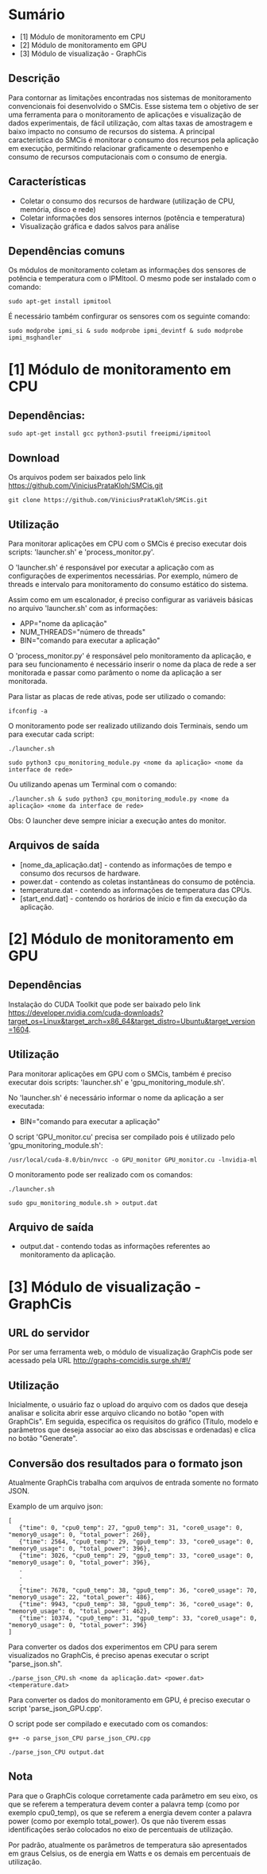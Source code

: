 # Sumário

* [1] Módulo de monitoramento em CPU
* [2] Módulo de monitoramento em GPU
* [3] Módulo de visualização - GraphCis


## Descrição
Para contornar as limitações encontradas nos sistemas de monitoramento convencionais foi desenvolvido o SMCis. Esse sistema tem o objetivo de ser uma ferramenta para o monitoramento de aplicações e visualização de dados experimentais, de fácil utilização, com altas taxas de amostragem e baixo impacto no consumo de recursos do sistema. A principal característica do SMCis é monitorar o consumo dos recursos pela aplicação em execução, permitindo relacionar graficamente o desempenho e consumo de recursos computacionais com o consumo de energia.

## Características

* Coletar o consumo dos recursos de hardware (utilização de CPU, memória, disco e rede)
* Coletar informações dos sensores internos (potência e temperatura)
* Visualização gráfica e dados salvos para análise

## Dependências comuns

Os módulos de monitoramento coletam as informações dos sensores de potência e temperatura com o IPMItool. O mesmo pode ser instalado com o comando:

```shell
sudo apt-get install ipmitool
```

É necessário também confirgurar os sensores com os seguinte comando:

```shell
sudo modprobe ipmi_si & sudo modprobe ipmi_devintf & sudo modprobe ipmi_msghandler
```

# [1] Módulo de monitoramento em CPU

## Dependências:

```shell
sudo apt-get install gcc python3-psutil freeipmi/ipmitool
```

## Download

Os arquivos podem ser baixados pelo link https://github.com/ViniciusPrataKloh/SMCis.git

```shell
git clone https://github.com/ViniciusPrataKloh/SMCis.git
```

## Utilização

Para monitorar aplicações em CPU com o SMCis é preciso executar dois scripts: 'launcher.sh' e 'process_monitor.py'.

O 'launcher.sh' é responsável por executar a aplicação com as configurações de experimentos necessárias. Por exemplo, número de threads e intervalo para monitoramento do consumo estático do sistema.

Assim como em um escalonador, é preciso configurar as variáveis básicas no arquivo 'launcher.sh' com as informações:

* APP="nome da aplicação"
* NUM_THREADS="número de threads"
* BIN="comando para executar a aplicação"

O 'process_monitor.py' é responsável pelo monitoramento da aplicação, e para seu funcionamento é necessário inserir o nome da placa de rede a ser monitorada e passar como parâmento o nome da aplicação a ser monitorada.

Para listar as placas de rede ativas, pode ser utilizado o comando:

```shell
ifconfig -a
```

O monitoramento pode ser realizado utilizando dois Terminais, sendo um para executar cada script:

```shell
./launcher.sh
```

```shell
sudo python3 cpu_monitoring_module.py <nome da aplicação> <nome da interface de rede>
```

Ou utilizando apenas um Terminal com o comando:

```shell
./launcher.sh & sudo python3 cpu_monitoring_module.py <nome da aplicação> <nome da interface de rede>
```

Obs: O launcher deve sempre iniciar a execução antes do monitor.

## Arquivos de saída

* [nome_da_aplicação.dat] - contendo as informações de tempo e consumo dos recursos de hardware.
* power.dat - contendo as coletas instantâneas do consumo de potência.
* temperature.dat - contendo as informações de temperatura das CPUs.
* [start_end.dat] - contendo os horários de início e fim da execução da aplicação.

# [2] Módulo de monitoramento em GPU

## Dependências

Instalação do CUDA Toolkit que pode ser baixado pelo link https://developer.nvidia.com/cuda-downloads?target_os=Linux&target_arch=x86_64&target_distro=Ubuntu&target_version=1604.

## Utilização

Para monitorar aplicações em GPU com o SMCis, também é preciso executar dois scripts: 'launcher.sh' e 'gpu_monitoring_module.sh'.

No 'launcher.sh' é necessário informar o nome da aplicação a ser executada:

* BIN="comando para executar a aplicação"

O script 'GPU_monitor.cu' precisa ser compilado pois é utilizado pelo 'gpu_monitoring_module.sh':

```shell
/usr/local/cuda-8.0/bin/nvcc -o GPU_monitor GPU_monitor.cu -lnvidia-ml
```

O monitoramento pode ser realizado com os comandos:

```shell
./launcher.sh
```

```shell
sudo gpu_monitoring_module.sh > output.dat
```

## Arquivo de saída

* output.dat - contendo todas as informações referentes ao monitoramento da aplicação.

# [3] Módulo de visualização - GraphCis

## URL do servidor

Por ser uma ferramenta web, o módulo de visualização GraphCis pode ser acessado pela URL http://graphs-comcidis.surge.sh/#!/

## Utilização

Inicialmente, o usuário faz o upload do arquivo com os dados que deseja analisar e solicita abrir esse arquivo clicando no botão "open with GraphCis". Em seguida, especifica os requisitos do gráfico (Título, modelo e parâmetros que deseja associar ao eixo das abscissas e ordenadas) e clica no botão "Generate".

## Conversão dos resultados para o formato json

Atualmente GraphCis trabalha com arquivos de entrada somente no formato JSON.

Examplo de um arquivo json:

```shell
[
   {"time": 0, "cpu0_temp": 27, "gpu0_temp": 31, "core0_usage": 0, "memory0_usage": 0, "total_power": 260}, 
   {"time": 2564, "cpu0_temp": 29, "gpu0_temp": 33, "core0_usage": 0, "memory0_usage": 0, "total_power": 396}, 
   {"time": 3026, "cpu0_temp": 29, "gpu0_temp": 33, "core0_usage": 0, "memory0_usage": 0, "total_power": 396}, 
   .
   .
   .
   {"time": 7678, "cpu0_temp": 38, "gpu0_temp": 36, "core0_usage": 70, "memory0_usage": 22, "total_power": 486}, 
   {"time": 9943, "cpu0_temp": 38, "gpu0_temp": 36, "core0_usage": 0, "memory0_usage": 0, "total_power": 462}, 
   {"time": 10374, "cpu0_temp": 31, "gpu0_temp": 33, "core0_usage": 0, "memory0_usage": 0, "total_power": 396} 
]
```

Para converter os dados dos experimentos em CPU para serem visualizados no GraphCis, é preciso apenas executar o script "parse_json.sh".

```shell
./parse_json_CPU.sh <nome da aplicação.dat> <power.dat> <temperature.dat>
```

Para converter os dados do monitoramento em GPU, é preciso executar o script 'parse_json_GPU.cpp'.

O script pode ser compilado e executado com os comandos:

```shell
g++ -o parse_json_CPU parse_json_CPU.cpp
```

```shell
./parse_json_CPU output.dat
```

## Nota
 
Para que o GraphCis coloque corretamente cada parâmetro em seu eixo, os que se referem a temperatura devem conter a palavra temp (como por exemplo cpu0_temp), os que se referem a energia devem conter a palavra power (como por exemplo total_power). Os que não tiverem essas identificações serão colocados no eixo de percentuais de utilização.

Por padrão, atualmente os parâmetros de temperatura são apresentados em graus Celsius, os de energia em Watts e os demais em percentuais de utilização.

